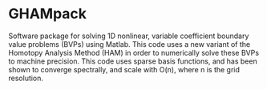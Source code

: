 # GHAMpack

Software package for solving 1D nonlinear, variable coefficient boundary value problems (BVPs) using Matlab. This code uses a new variant of the Homotopy Analysis Method (HAM) in order to numerically solve these BVPs to machine precision. This code uses sparse basis functions, and has been shown to converge spectrally, and scale with O(n), where n is the grid resolution. 
